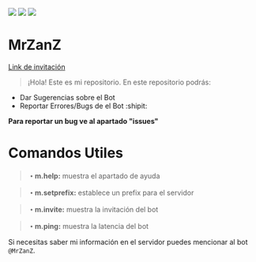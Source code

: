
<a  href="https://discord.gg/nwvaACqxaW"><img  src="https://img.shields.io/static/v1?label=ZanZLandia&message=MrZanZ&color=5865F2"></a>
  <a  href="https://discord.com/api/oauth2/authorize?client_id=917459531573887017&permissions=8&scope=bot"><img  src="https://img.shields.io/static/v1?label=Invitacion&message=MrZanZ&color=5865F2"></a>
  <img src="https://media.discordapp.net/attachments/854114431932039179/926831483384135760/1_sin_titulo_20211231104551.png">

# MrZanZ

[Link de invitación](https://discord.com/oauth2/authorize?client_id=895025297785749584&scope=bot&permissions=2016470140&scope=applications.commands%20bot)           

> ¡Hola! Este es mi repositorio. En este repositorio podrás:
- Dar Sugerencias sobre el Bot
- Reportar Errores/Bugs de el Bot :shipit:

**Para reportar un bug ve al apartado "issues"**

#

# Comandos Utiles

> **・m.help:** muestra el apartado de ayuda

> **・m.setprefix:** establece un prefix para el servidor

> **・m.invite:** muestra la invitación del bot

> **・m.ping:** muestra la latencia del bot

Si necesitas saber mi información en el servidor puedes mencionar al bot `@MrZanZ`.

#
